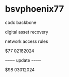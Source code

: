 # bsvphoenix77
cbdc backbone

digital asset recovery

network access rules

$77 02182024

----- update -----

$98 03012024
